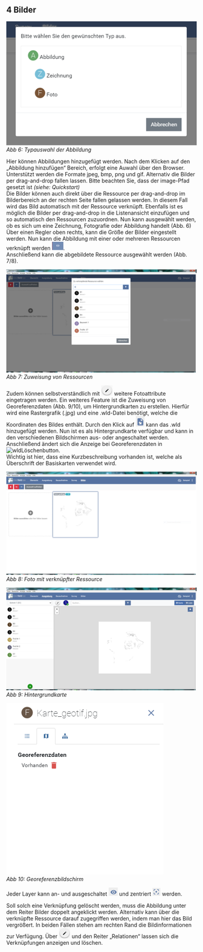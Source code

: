 ﻿## 4 Bilder

![handbuch_pictures_01](images/handbuch_pictures_01.png)\
*Abb 6: Typauswahl der Abbildung*

Hier können Abbildungen hinzugefügt werden. Nach dem Klicken auf den
„Abbildung hinzufügen“ Bereich, erfolgt eine Auwahl über den Browser.
Unterstützt werden die Formate jpeg, bmp, png und gif. Alternativ die Bilder
per drag-and-drop fallen lassen. Bitte beachten Sie, dass der image-Pfad
gesetzt ist *(siehe: Quickstart)*\
Die Bilder können auch direkt über die Ressource per drag-and-drop im Bilderbereich an der rechten Seite fallen gelassen werden.
In diesem Fall wird das Bild automatisch mit der Ressource verknüpft. Ebenfalls ist es möglich die Bilder per drag-and-drop in die
Listenansicht einzufügen und so automatisch den Ressourcen zuzuordnen.
Nun kann ausgewählt werden, ob es sich um eine Zeichnung, Fotografie
oder Abbildung handelt (Abb. 6)\
Über einen Regler oben rechts, kann die Größe der Bilder eingestellt werden.
Nun kann die Abbildung mit einer oder mehreren Ressourcen verknüpft werden ![Verlinkungsbutton](../buttons/Verlinkungsbutton.png).\
Anschließend kann die abgebildete Ressource ausgewählt werden (Abb. 7/8).

![handbuch_pictures_07](images/handbuch_pictures_02.png)
*Abb 7: Zuweisung von Ressourcen*

Zudem können selbstverständlich mit ![Bearbeitungsbutton](../buttons/Bearbeitungsbutton.png) weitere
Fotoattribute eingetragen werden. Ein weiteres Feature ist die Zuweisung
von Georeferenzdaten (Abb. 9/10), um Hintergrundkarten zu erstellen.
Hierfür wird eine Rastergrafik (.jpg) und eine .wld-Datei benötigt,
welche die Koordinaten des Bildes enthält. Durch den Klick auf ![wldButton](../buttons/wldButton.png) kann
das .wld hinzugefügt werden. Nun ist es als Hintergrundkarte verfügbar
und kann in den verschiedenen Bildschirmen aus- oder angeschaltet
werden. Anschließend ändert sich die Anzeige bei Georeferenzdaten in ![wldLöschenbutton](../buttons/wldLöschenbutton.png).\
Wichtig ist hier, dass eine Kurzbeschreibung vorhanden ist, welche als
Überschrift der Basiskarten verwendet wird.

![handbuch_pictures_08](images/handbuch_pictures_03.png)
*Abb 8: Foto mit verknüpfter Ressource*

![handbuch_pictures_09](images/handbuch_pictures_04.png)
*Abb 9: Hintergrundkarte*

![handbuch_pictures_09.1](images/handbuch_pictures_05.png)\
*Abb 10: Georeferenzbildschirm*

Jeder Layer kann an- und ausgeschaltet ![Sichtbarkeitsbutton](../buttons/Sichtbarkeitsbutton.png) und zentriert
![Zentrierenbutton](../buttons/Zentrierenbutton.png) werden.

Soll solch eine Verknüpfung gelöscht werden, muss die
Abbildung unter dem Reiter Bilder doppelt angeklickt werden. Alternativ
kann über die verknüpfte Ressource darauf zugegriffen werden, indem man
hier das Bild vergrößert. In beiden Fällen stehen am rechten Rand die
Bildinformationen zur Verfügung. Über ![Bearbeitungsbutton](../buttons/Bearbeitungsbutton.png) und den Reiter „Relationen“
lassen sich die Verknüpfungen anzeigen und löschen.

